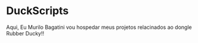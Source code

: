# DuckScripts
Aqui, Eu Murilo Bagatini vou hospedar meus projetos relacinados ao dongle Rubber Ducky!! 

